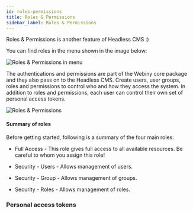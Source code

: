 ```yaml
---
id: roles-permissions
title: Roles & Permissions
sidebar_label: Roles & Permissions
---
```


Roles & Permissions is another feature of Headless CMS :)

You can find roles in the menu shown in the image below:

![Roles & Permissions in menu](/img/webiny-apps/headless-cms/features/content-modeling/security-roles-menu.png)

The authentications and permissions are part of the Webiny core package and they also pass on to the Headless CMS. Create users, user groups, roles and permissions to control who and how they access the system.
In addition to roles and permissions, each user can control their own set of personal access tokens.

![Roles & Permissions](/img/webiny-apps/headless-cms/features/content-modeling/roles-permissions.png)

#### Summary of roles

Before getting started, following is a summary of the four main roles:

* Full Access - This role gives full access to all available resources. Be careful to whom you assign this role!

* Security - Users - Allows management of users.

* Security - Group - Allows management of groups.

* Security - Roles - Allows management of roles.

### Personal access tokens

